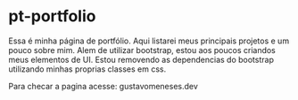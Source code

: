 # pt-portfolio
Essa é minha página de portfólio. Aqui listarei meus principais projetos e um pouco sobre mim.
Alem de utilizar bootstrap, estou aos poucos criandos meus elementos de UI. Estou removendo as dependencias do bootstrap utilizando minhas proprias classes em css. 

Para checar a pagina acesse: gustavomeneses.dev
